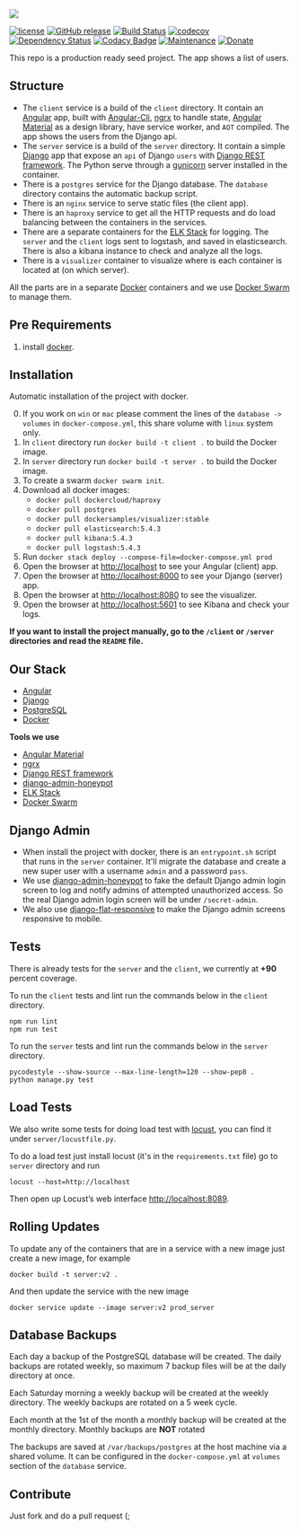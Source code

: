 <img src="https://raw.githubusercontent.com/nirgn975/Angular-Django-Seed-Project/master/angular-django-seed-project.png" />

[![license][license-image]][license-url] [![GitHub release][github-image]][github-url] [![Build Status][travis-image]][travis-url] [![codecov][codecov-image]][codecov-url] [![Dependency Status][dependencyci-image]][dependencyci-url] [![Codacy Badge][codacy-image]][codacy-url] [![Maintenance][maintenance-image]][maintenance-url] [![Donate][donate-image]][donate-url]

This repo is a production ready seed project. The app shows a list of users.

## Structure

* The `client` service is a build of the `client` directory. It contain an [Angular](https://angular.io/) app, built with [Angular-Cli](https://github.com/angular/angular-cli), [ngrx](https://github.com/ngrx) to handle state, [Angular Material](https://github.com/angular/material2) as a design library, have service worker, and `AOT` compiled. The app shows the users from the Django api.
* The `server` service is a build of the `server` directory. It contain a simple [Django](https://www.djangoproject.com/) app that expose an `api` of Django `users` with [Django REST framework](http://www.django-rest-framework.org/). The Python serve through a [gunicorn](http://gunicorn.org/) server installed in the container.
* There is a `postgres` service for the Django database. The `database` directory contains the automatic backup script.
* There is an `nginx` service to serve static files (the client app).
* There is an `haproxy` service to get all the HTTP requests and do load balancing between the containers in the services.
* There are a separate containers for the [ELK Stack](https://www.elastic.co/products) for logging. The `server` and the `client` logs sent to logstash, and saved in elasticsearch. There is also a kibana instance to check and analyze all the logs.
* There is a `visualizer` container to visualize where is each container is located at (on which server).

All the parts are in a separate [Docker](https://www.docker.com/) containers and we use [Docker Swarm](https://docs.docker.com/engine/swarm/) to manage them.

## Pre Requirements

1. install [docker](https://www.docker.com/).

## Installation

Automatic installation of the project with docker.

0. If you work on `win` or `mac` please comment the lines of the `database -> volumes` in `docker-compose.yml`, this share volume with `linux` system only.
1. In `client` directory run `docker build -t client .` to build the Docker image.
2. In `server` directory run `docker build -t server .` to build the Docker image.
3. To create a swarm `docker swarm init`.
4. Download all docker images:
    * `docker pull dockercloud/haproxy`  
    * `docker pull postgres`  
    * `docker pull dockersamples/visualizer:stable`  
    * `docker pull elasticsearch:5.4.3`  
    * `docker pull kibana:5.4.3`  
    * `docker pull logstash:5.4.3`  
5. Run `docker stack deploy --compose-file=docker-compose.yml prod`
6. Open the browser at [http://localhost](http://localhost) to see your Angular (client) app.
7. Open the browser at [http://localhost:8000](http://localhost:8000) to see your Django (server) app.
8. Open the browser at [http://localhost:8080](http://localhost:8080) to see the visualizer.
9. Open the browser at [http://localhost:5601](http://localhost:5601) to see Kibana and check your logs.

**If you want to install the project manually, go to the `/client` or `/server` directories and read the `README` file.**

## Our Stack

* [Angular](https://angular.io/)
* [Django](https://www.djangoproject.com/)
* [PostgreSQL](http://www.postgresql.org/)
* [Docker](https://www.docker.com/)

**Tools we use**

  * [Angular Material](https://material.angular.io/)
  * [ngrx](https://github.com/ngrx)
  * [Django REST framework](http://www.django-rest-framework.org/)
  * [django-admin-honeypot](http://django-admin-honeypot.readthedocs.io/en/latest/)
  * [ELK Stack](https://www.elastic.co/products)
  * [Docker Swarm](https://docs.docker.com/engine/swarm/)

## Django Admin

  * When install the project with docker, there is an `entrypoint.sh` script that runs in the `server` container. It'll migrate the database and create a new super user with a username `admin` and a password `pass`.
  * We use [django-admin-honeypot](https://github.com/dmpayton/django-admin-honeypot) to fake the default Django admin login screen to log and notify admins of attempted unauthorized access. So the real Django admin login screen will be under `/secret-admin`.
  * We also use [django-flat-responsive](https://github.com/elky/django-flat-responsive) to make the Django admin screens responsive to mobile.

## Tests

There is already tests for the `server` and the `client`, we currently at **+90** percent coverage.

To run the `client` tests and lint run the commands below in the `client` directory.

```
npm run lint
npm run test
```

To run the `server` tests and lint run the commands below in the `server` directory.

```
pycodestyle --show-source --max-line-length=120 --show-pep8 .
python manage.py test
```

## Load Tests

We also write some tests for doing load test with [locust](http://locust.io/), you can find it under `server/locustfile.py`.

To do a load test just install locust (it's in the `requirements.txt` file) go to `server` directory and run

```
locust --host=http://localhost
```

Then open up Locust’s web interface [http://localhost:8089](http://localhost:8089).

## Rolling Updates

To update any of the containers that are in a service with a new image just create a new image, for example

```
docker build -t server:v2 .
```

And then update the service with the new image

```
docker service update --image server:v2 prod_server
```

## Database Backups

Each day a backup of the PostgreSQL database will be created. The daily backups are rotated weekly, so maximum 7 backup files will be at the daily directory at once.

Each Saturday morning a weekly backup will be created at the weekly directory. The weekly backups are rotated on a 5 week cycle.

Each month at the 1st of the month a monthly backup will be created at the monthly directory. Monthly backups are **NOT** rotated

The backups are saved at `/var/backups/postgres` at the host machine via a shared volume. It can be configured in the `docker-compose.yml` at `volumes` section of the `database` service.

## Contribute

Just fork and do a pull request (;

[license-image]: https://img.shields.io/badge/license-ISC-blue.svg
[license-url]: https://github.com/nirgn975/Angular-Django-Seed-Project/blob/master/LICENSE
[github-image]: https://img.shields.io/github/release/nirgn975/Angular-Django-Seed-Project.svg
[github-url]: https://github.com/nirgn975/Angular-Django-Seed-Project/releases
[travis-image]: https://travis-ci.org/nirgn975/Angular-Django-Seed-Project.svg?branch=master
[travis-url]: https://travis-ci.org/nirgn975/Angular-Django-Seed-Project
[codecov-image]: https://codecov.io/gh/nirgn975/Angular-Django-Seed-Project/branch/master/graph/badge.svg
[codecov-url]: https://codecov.io/gh/nirgn975/Angular-Django-Seed-Project
[dependencyci-image]: https://dependencyci.com/github/nirgn975/Angular-Django-Seed-Project/badge
[dependencyci-url]: https://dependencyci.com/github/nirgn975/Angular-Django-Seed-Project
[codacy-image]: https://api.codacy.com/project/badge/Grade/cdf4939e98804872b377a4120a4f4571
[codacy-url]: https://www.codacy.com/app/nirgn975/Angular-Django-Seed-Project?utm_source=github.com&amp;utm_medium=referral&amp;utm_content=nirgn975/Angular-Django-Seed-Project&amp;utm_campaign=Badge_Grade
[maintenance-image]: https://img.shields.io/maintenance/yes/2017.svg
[maintenance-url]: https://github.com/nirgn975
[donate-image]: https://img.shields.io/badge/PayPal-Donate-lightgrey.svg
[donate-url]: https://www.paypal.me/nirgn/2
